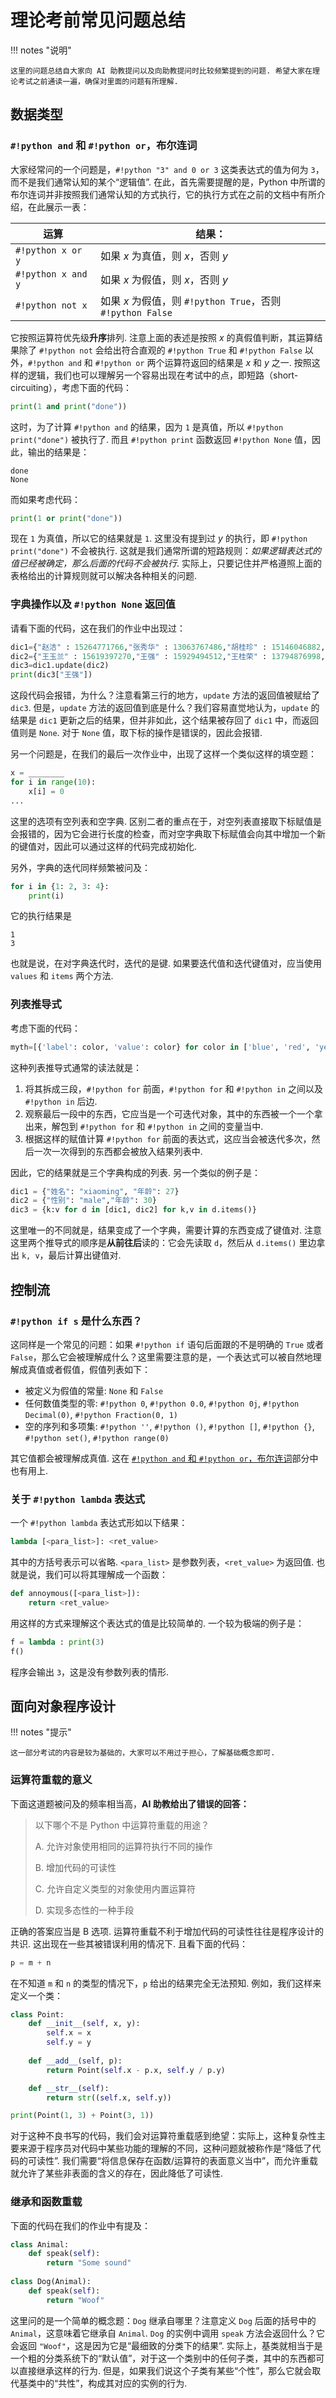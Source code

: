 # 理论考前常见问题总结

!!! notes "说明"

    这里的问题总结自大家向 AI 助教提问以及向助教提问时比较频繁提到的问题. 希望大家在理论考试之前通读一遍，确保对里面的问题有所理解. 

## 数据类型

### `#!python and` 和 `#!python or`，布尔连词

大家经常问的一个问题是，`#!python "3" and 0 or 3` 这类表达式的值为何为 `3`，而不是我们通常认知的某个“逻辑值”. 在此，首先需要提醒的是，Python 中所谓的布尔连词并非按照我们通常认知的方式执行，它的执行方式在之前的文档中有所介绍，在此展示一表：

| **运算** | **结果：** |
|--------|---------|
| `#!python x or y` | 如果 *x* 为真值，则 *x*，否则 *y* |
| `#!python x and y` | 如果 *x* 为假值，则 *x*，否则 *y* |
| `#!python not x` | 如果 *x* 为假值，则 `#!python True`，否则 `#!python False` |

它按照运算符优先级**升序**排列. 注意上面的表述是按照 *x* 的真假值判断，其运算结果除了 `#!python not` 会给出符合直观的 `#!python True` 和 `#!python False` 以外，`#!python and` 和 `#!python or` 两个运算符返回的结果是 *x* 和 *y* 之一. 按照这样的逻辑，我们也可以理解另一个容易出现在考试中的点，即短路（short-circuiting），考虑下面的代码：

```python
print(1 and print("done")) 
```

这时，为了计算 `#!python and` 的结果，因为 `1` 是真值，所以 `#!python print("done")` 被执行了. 而且 `#!python print` 函数返回 `#!python None` 值，因此，输出的结果是：

```
done
None
```

而如果考虑代码：

```python
print(1 or print("done")) 
```

现在 `1` 为真值，所以它的结果就是 `1`. 这里没有提到过 *y* 的执行，即 `#!python print("done")` 不会被执行. 这就是我们通常所谓的短路规则：*如果逻辑表达式的值已经被确定，那么后面的代码不会被执行*. 实际上，只要记住并严格遵照上面的表格给出的计算规则就可以解决各种相关的问题.

### 字典操作以及 `#!python None` 返回值

请看下面的代码，这在我们的作业中出现过：

```python
dic1={"赵洁" : 15264771766,"张秀华" : 13063767486,"胡桂珍" : 15146046882,"龚丽丽" : 13606379542,"岳瑜" : 13611987725}
dic2={"王玉兰" : 15619397270,"王强" : 15929494512,"王桂荣" : 13794876998,"邓玉英" : 18890393268,"何小红" : 13292597821}
dic3=dic1.update(dic2)
print(dic3["王强"])
```

这段代码会报错，为什么？注意看第三行的地方，`update` 方法的返回值被赋给了 `dic3`. 但是，`update` 方法的返回值到底是什么？我们容易直觉地认为，`update` 的结果是 `dic1` 更新之后的结果，但并非如此，这个结果被存回了 `dic1` 中，而返回值则是 `None`. 对于 `None` 值，取下标的操作是错误的，因此会报错.

另一个问题是，在我们的最后一次作业中，出现了这样一个类似这样的填空题：

```python
x = ________
for i in range(10):
    x[i] = 0
...
```

这里的选项有空列表和空字典. 区别二者的重点在于，对空列表直接取下标赋值是会报错的，因为它会进行长度的检查，而对空字典取下标赋值会向其中增加一个新的键值对，因此可以通过这样的代码完成初始化.

另外，字典的迭代同样频繁被问及：

```python
for i in {1: 2, 3: 4}:
    print(i)
```

它的执行结果是

```
1
3
```

也就是说，在对字典迭代时，迭代的是键. 如果要迭代值和迭代键值对，应当使用 `values` 和 `items` 两个方法.

### 列表推导式

考虑下面的代码：

```python
myth=[{'label': color, 'value': color} for color in ['blue', 'red', 'yellow']]
```

这种列表推导式通常的读法就是：

1. 将其拆成三段，`#!python for` 前面，`#!python for` 和 `#!python in` 之间以及 `#!python in` 后边.
2. 观察最后一段中的东西，它应当是一个可迭代对象，其中的东西被一个一个拿出来，解包到 `#!python for` 和 `#!python in` 之间的变量当中.
3. 根据这样的赋值计算 `#!python for` 前面的表达式，这应当会被迭代多次，然后一次一次得到的东西都会被放入结果列表中.

因此，它的结果就是三个字典构成的列表. 另一个类似的例子是：

```python
dic1 = {"姓名": "xiaoming", "年龄": 27} 
dic2 = {"性别": "male","年龄": 30} 
dic3 = {k:v for d in [dic1, dic2] for k,v in d.items()} 
```

这里唯一的不同就是，结果变成了一个字典，需要计算的东西变成了键值对. 注意这里两个推导式的顺序是**从前往后**读的：它会先读取 `d`，然后从 `d.items()` 里边拿出 `k, v`，最后计算出键值对.

## 控制流

### `#!python if s` 是什么东西？

这同样是一个常见的问题：如果 `#!python if` 语句后面跟的不是明确的 `True` 或者 `False`，那么它会被理解成什么？这里需要注意的是，一个表达式可以被自然地理解成真值或者假值，假值列表如下：

- 被定义为假值的常量: `None` 和 `False`
- 任何数值类型的零: `#!python 0`, `#!python 0.0`, `#!python 0j`, `#!python Decimal(0)`, `#!python Fraction(0, 1)`
- 空的序列和多项集: `#!python ''`, `#!python ()`, `#!python []`, `#!python {}`, `#!python set()`, `#!python range(0)`

其它值都会被理解成真值. 这在 [`#!python and` 和 `#!python or`，布尔连词](#and-or)部分中也有用上.

### 关于 `#!python lambda` 表达式

一个 `#!python lambda` 表达式形如以下结果：

```python
lambda [<para_list>]: <ret_value>
```

其中的方括号表示可以省略. `<para_list>` 是参数列表，`<ret_value>` 为返回值. 也就是说，我们可以将其理解成一个函数：

```python
def annoymous([<para_list>]):
    return <ret_value>
```

用这样的方式来理解这个表达式的值是比较简单的. 一个较为极端的例子是：

```python
f = lambda : print(3)
f()
```

程序会输出 `3`，这是没有参数列表的情形.

## 面向对象程序设计

!!! notes "提示"

    这一部分考试的内容是较为基础的，大家可以不用过于担心，了解基础概念即可.

### 运算符重载的意义

下面这道题被问及的频率相当高，**AI 助教给出了错误的回答：**

> 以下哪个不是 Python 中运算符重载的用途？
> 
> A. 允许对象使用相同的运算符执行不同的操作
> 
> B. 增加代码的可读性
> 
> C. 允许自定义类型的对象使用内置运算符
> 
> D. 实现多态性的一种手段

正确的答案应当是 B 选项. 运算符重载不利于增加代码的可读性往往是程序设计的共识. 这出现在一些其被错误利用的情况下. 且看下面的代码：

```python
p = m + n
```

在不知道 `m` 和 `n` 的类型的情况下，`p` 给出的结果完全无法预知. 例如，我们这样来定义一个类：

```python
class Point:
    def __init__(self, x, y):
        self.x = x
        self.y = y
    
    def __add__(self, p):
        return Point(self.x - p.x, self.y / p.y)

    def __str__(self):
        return str((self.x, self.y))

print(Point(1, 3) + Point(3, 1))
```

对于这种不良书写的代码，我们会对运算符重载感到绝望：实际上，这种复杂性主要来源于程序员对代码中某些功能的理解的不同，这种问题就被称作是“降低了代码的可读性”. 我们需要“将信息保存在函数/运算符的表面意义当中”，而允许重载就允许了某些非表面的含义的存在，因此降低了可读性.

### 继承和函数重载

下面的代码在我们的作业中有提及：

```python
class Animal:  
    def speak(self):  
        return "Some sound"
  
class Dog(Animal):  
    def speak(self):  
        return "Woof"
```

这里问的是一个简单的概念题：`Dog` 继承自哪里？注意定义 `Dog` 后面的括号中的 `Animal`，这意味着它继承自 `Animal`. `Dog` 的实例中调用 `speak` 方法会返回什么？它会返回 `"Woof"`，这是因为它是“最细致的分类下的结果”. 实际上，基类就相当于是一个粗的分类系统下的“默认值”，对于这一个类别中的任何子类，其中的东西都可以直接继承这样的行为. 但是，如果我们说这个子类有某些“个性”，那么它就会取代基类中的“共性”，构成其对应的实例的行为.